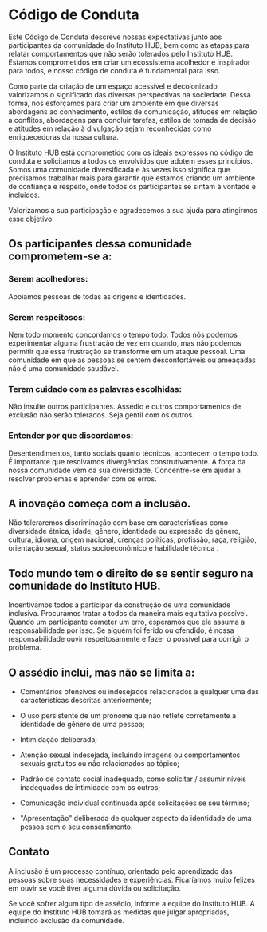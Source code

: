 # Código de Conduta

Este Código de Conduta descreve nossas expectativas junto aos participantes da comunidade do Instituto HUB, bem como as etapas para relatar comportamentos que não serão tolerados pelo Instituto HUB. Estamos comprometidos em criar um ecossistema acolhedor e inspirador para todos, e nosso código de conduta é fundamental para isso.


Como parte da criação de um espaço acessível e decolonizado, valorizamos o significado das diversas perspectivas na sociedade. Dessa forma, nos esforçamos para criar um ambiente em que diversas abordagens ao conhecimento, estilos de comunicação, atitudes em relação a conflitos, abordagens para concluir tarefas, estilos de tomada de decisão e atitudes em relação à divulgação sejam reconhecidas como enriquecedoras da nossa cultura.


O Instituto HUB está comprometido com os ideais expressos no código de conduta e solicitamos a todos os envolvidos que adotem esses princípios. Somos uma comunidade diversificada e às vezes isso significa que precisamos trabalhar mais para garantir que estamos criando um ambiente de confiança e respeito, onde todos os participantes se sintam à vontade e incluídos.


Valorizamos a sua participação e agradecemos a sua ajuda para atingirmos esse objetivo.


## Os participantes dessa comunidade comprometem-se a:

### Serem acolhedores:

Apoiamos pessoas de todas as origens e identidades. 


### Serem respeitosos:

Nem todo momento concordamos o tempo todo. Todos nós podemos experimentar alguma frustração de vez em quando, mas não podemos permitir que essa frustração se transforme em um ataque pessoal. Uma comunidade em que as pessoas se sentem desconfortáveis ​​ou ameaçadas não é uma comunidade saudável.


### Terem cuidado com as palavras escolhidas:

Não insulte outros participantes. Assédio e outros comportamentos de exclusão não serão tolerados. Seja gentil com os outros.


### Entender por que discordamos:
Desentendimentos, tanto sociais quanto técnicos, acontecem o tempo todo. É importante que resolvamos divergências construtivamente. A força da nossa comunidade vem da sua diversidade. Concentre-se em ajudar a resolver problemas e aprender com os erros.
 
 
## A inovação começa com a inclusão.

Não toleraremos discriminação com base em características como diversidade étnica, idade, gênero, identidade ou expressão de gênero, cultura, idioma, origem nacional, crenças políticas, profissão, raça, religião, orientação sexual, status socioeconômico e habilidade técnica .

 
## Todo mundo tem o direito de se sentir seguro na comunidade do Instituto HUB.

Incentivamos todos a participar da construção de uma comunidade inclusiva. Procuramos tratar a todos da maneira mais equitativa possível. Quando um participante cometer um erro, esperamos que ele assuma a responsabilidade por isso. Se alguém foi ferido ou ofendido, é nossa responsabilidade ouvir respeitosamente e fazer o possível para corrigir o problema.
  
 
## O assédio inclui, mas não se limita a:

- Comentários ofensivos ou indesejados relacionados a qualquer uma das características descritas anteriormente;

- O uso persistente de um pronome que não reflete corretamente a identidade de gênero de uma pessoa;

- Intimidação deliberada;

- Atenção sexual indesejada, incluindo imagens ou comportamentos sexuais gratuitos ou não relacionados ao tópico;

- Padrão de contato social inadequado, como solicitar / assumir níveis inadequados de intimidade com os outros;

- Comunicação individual continuada após solicitações se seu término;

- "Apresentação" deliberada de qualquer aspecto da identidade de uma pessoa sem o seu consentimento.


## Contato

A inclusão é um processo contínuo, orientado pelo aprendizado das pessoas sobre suas necessidades e experiências. Ficaríamos muito felizes em ouvir se você tiver alguma dúvida ou solicitação.

Se você sofrer algum tipo de assédio, informe a equipe do Instituto HUB. A equipe do Instituto HUB tomará as medidas que julgar apropriadas, incluindo exclusão da comunidade. 

